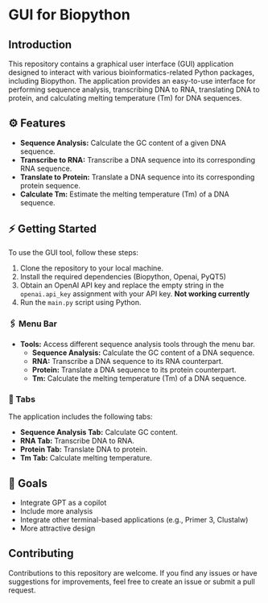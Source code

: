 # GUI for Biopython

## Introduction

This repository contains a graphical user interface (GUI) application designed to interact with various bioinformatics-related Python packages, including Biopython. The application provides an easy-to-use interface for performing sequence analysis, transcribing DNA to RNA, translating DNA to protein, and calculating melting temperature (Tm) for DNA sequences.

## ⚙ Features

- **Sequence Analysis:** Calculate the GC content of a given DNA sequence.
- **Transcribe to RNA:** Transcribe a DNA sequence into its corresponding RNA sequence.
- **Translate to Protein:** Translate a DNA sequence into its corresponding protein sequence.
- **Calculate Tm:** Estimate the melting temperature (Tm) of a DNA sequence.

## ⚡ Getting Started

To use the GUI tool, follow these steps:

1. Clone the repository to your local machine.
2. Install the required dependencies (Biopython, Openai, PyQT5)
3. Obtain an OpenAI API key and replace the empty string in the `openai.api_key` assignment with your API key. **Not working currently**
4. Run the `main.py` script using Python.

### 🖇 Menu Bar

- **Tools:** Access different sequence analysis tools through the menu bar.
  - **Sequence Analysis:** Calculate the GC content of a DNA sequence.
  - **RNA:** Transcribe a DNA sequence to its RNA counterpart.
  - **Protein:** Translate a DNA sequence to its protein counterpart.
  - **Tm:** Calculate the melting temperature (Tm) of a DNA sequence.

### 📑 Tabs

The application includes the following tabs:

- **Sequence Analysis Tab:** Calculate GC content.
- **RNA Tab:** Transcribe DNA to RNA.
- **Protein Tab:** Translate DNA to protein.
- **Tm Tab:** Calculate melting temperature.

## 🎯 Goals
- Integrate GPT as a copilot
- Include more analysis
- Integrate other terminal-based applications (e.g., Primer 3, Clustalw)
- More attractive design

## Contributing
Contributions to this repository are welcome. If you find any issues or have suggestions for improvements, feel free to create an issue or submit a pull request.
